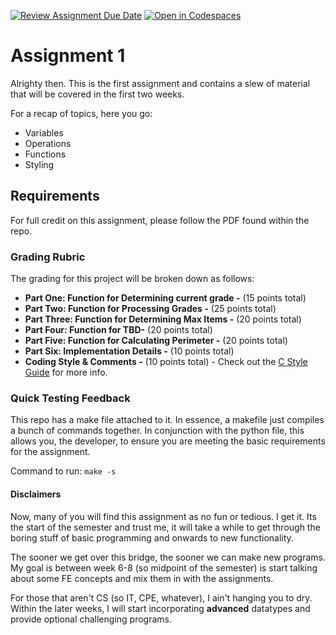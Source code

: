 [![Review Assignment Due Date](https://classroom.github.com/assets/deadline-readme-button-22041afd0340ce965d47ae6ef1cefeee28c7c493a6346c4f15d667ab976d596c.svg)](https://classroom.github.com/a/UtE11-7-)
[![Open in Codespaces](https://classroom.github.com/assets/launch-codespace-2972f46106e565e64193e422d61a12cf1da4916b45550586e14ef0a7c637dd04.svg)](https://classroom.github.com/open-in-codespaces?assignment_repo_id=15580087)
# Assignment 1

Alrighty then. This is the first assignment and contains a slew of material that will be covered in the first two weeks.

For a recap of topics, here you go:

- Variables
- Operations
- Functions
- Styling

## Requirements

For full credit on this assignment, please follow the PDF found within the repo. 

### Grading Rubric

The grading for this project will be broken down as follows:

* **Part One: Function for Determining current grade -** (15 points total)
* **Part Two: Function for Processing Grades -** (25 points total)
* **Part Three: Function for Determining Max Items -** (20 points total)
* **Part Four: Function for  TBD-** (20 points total)
* **Part Five: Function for Calculating Perimeter -** (20 points total)
* **Part Six: Implementation Details -** (10 points total)
* **Coding Style & Comments -** (10 points total) - Check out the [C Style Guide](https://cop-3223-fall-2024.github.io/Overview/assignments/style-guide/) for more info.

### Quick Testing Feedback

This repo has a make file attached to it. In essence, a makefile just compiles a bunch of commands together. In conjunction with the python file, this allows you, the developer, to ensure you are meeting the basic requirements for the assignment. 

Command to run: `make -s`
  
#### Disclaimers

Now, many of you will find this assignment as no fun or tedious. I get it. Its the start of the semester and trust me, it will take a while to get through the boring stuff of basic programming and onwards to new functionality. 

The sooner we get over this bridge, the sooner we can make new programs. My goal is between week 6-8 (so midpoint of the semester) is start talking about some FE concepts and mix them in with the assignments.

For those that aren't CS (so IT, CPE, whatever), I ain't hanging you to dry. Within the later weeks, I will start incorporating **advanced** datatypes and provide optional challenging programs. 
